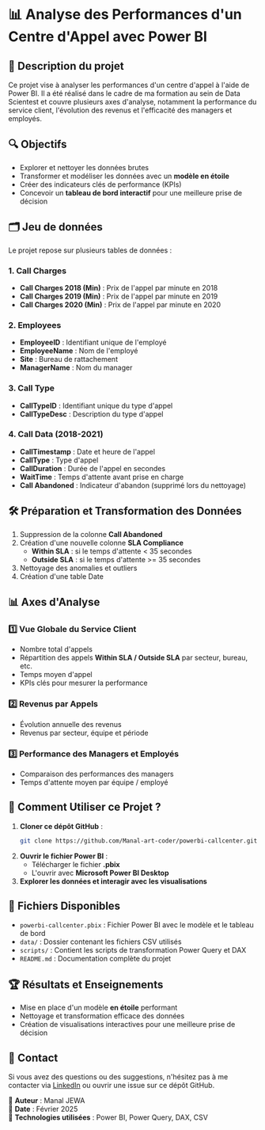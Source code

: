 # 📊 Analyse des Performances d'un Centre d'Appel avec Power BI

## 📌 Description du projet
Ce projet vise à analyser les performances d'un centre d'appel à l'aide de Power BI. Il a été réalisé dans le cadre de ma formation au sein de Data Scientest et couvre plusieurs axes d'analyse, notamment la performance du service client, l'évolution des revenus et l'efficacité des managers et employés.

## 🔍 Objectifs
- Explorer et nettoyer les données brutes
- Transformer et modéliser les données avec un **modèle en étoile**
- Créer des indicateurs clés de performance (KPIs)
- Concevoir un **tableau de bord interactif** pour une meilleure prise de décision

## 🗂 Jeu de données
Le projet repose sur plusieurs tables de données :

### **1. Call Charges**  
- **Call Charges 2018 (Min)** : Prix de l'appel par minute en 2018
- **Call Charges 2019 (Min)** : Prix de l'appel par minute en 2019
- **Call Charges 2020 (Min)** : Prix de l'appel par minute en 2020

### **2. Employees**  
- **EmployeeID** : Identifiant unique de l'employé
- **EmployeeName** : Nom de l'employé
- **Site** : Bureau de rattachement
- **ManagerName** : Nom du manager

### **3. Call Type**  
- **CallTypeID** : Identifiant unique du type d'appel
- **CallTypeDesc** : Description du type d'appel

### **4. Call Data (2018-2021)**  
- **CallTimestamp** : Date et heure de l'appel
- **CallType** : Type d'appel
- **CallDuration** : Durée de l'appel en secondes
- **WaitTime** : Temps d'attente avant prise en charge
- **Call Abandoned** : Indicateur d'abandon (supprimé lors du nettoyage)

## 🛠 Préparation et Transformation des Données
1. Suppression de la colonne **Call Abandoned**
2. Création d'une nouvelle colonne **SLA Compliance**
   - **Within SLA** : si le temps d'attente < 35 secondes
   - **Outside SLA** : si le temps d'attente >= 35 secondes
3. Nettoyage des anomalies et outliers
4. Création d'une table Date

## 📊 Axes d'Analyse

### 1️⃣ **Vue Globale du Service Client**
- Nombre total d'appels
- Répartition des appels **Within SLA / Outside SLA** par secteur, bureau, etc.
- Temps moyen d'appel
- KPIs clés pour mesurer la performance

### 2️⃣ **Revenus par Appels**
- Évolution annuelle des revenus
- Revenus par secteur, équipe et période

### 3️⃣ **Performance des Managers et Employés**
- Comparaison des performances des managers
- Temps d'attente moyen par équipe / employé

## 🚀 Comment Utiliser ce Projet ?
1. **Cloner ce dépôt GitHub** :
   ```sh
   git clone https://github.com/Manal-art-coder/powerbi-callcenter.git
   ```
2. **Ouvrir le fichier Power BI** :
   - Télécharger le fichier **.pbix**
   - L'ouvrir avec **Microsoft Power BI Desktop**
3. **Explorer les données et interagir avec les visualisations**

## 📎 Fichiers Disponibles
- `powerbi-callcenter.pbix` : Fichier Power BI avec le modèle et le tableau de bord
- `data/` : Dossier contenant les fichiers CSV utilisés
- `scripts/` : Contient les scripts de transformation Power Query et DAX
- `README.md` : Documentation complète du projet

## 🏆 Résultats et Enseignements
- Mise en place d'un modèle **en étoile** performant
- Nettoyage et transformation efficace des données
- Création de visualisations interactives pour une meilleure prise de décision

## 📢 Contact
Si vous avez des questions ou des suggestions, n'hésitez pas à me contacter via [LinkedIn](https://www.linkedin.com/in/manaljewa/) ou ouvrir une issue sur ce dépôt GitHub.

📌 **Auteur** : Manal JEWA  
📅 **Date** : Février 2025  
💼 **Technologies utilisées** : Power BI, Power Query, DAX, CSV
